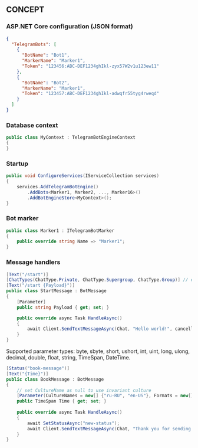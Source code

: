 ﻿## CONCEPT

### ASP.NET Core configuration (JSON format)
```json
{
  "TelegramBots": [
    {
      "BotName": "Bot1",
      "MarkerName": "Marker1",
      "Token": "123456:ABC-DEF1234ghIkl-zyx57W2v1u123ew11"
    },
    {
      "BotName": "Bot2",
      "MarkerName": "Marker1",
      "Token": "123457:ABC-DEF1234ghIkl-adwqfr55tyg4rweqd"
    }
  ]
}
```

### Database context
```c#
public class MyContext : TelegramBotEngineContext
{
}
```

### Startup
```c#
public void ConfigureServices(IServiceCollection services)
{
    services.AddTelegramBotEngine()
        .AddBots<Marker1, Marker2, ..., Marker16>()
        .AddBotEngineStore<MyContext>();
}
```

### Bot marker
```c#
public class Marker1 : ITelegramBotMarker
{
    public override string Name => "Marker1";
}
```

### Message handlers
```c#
[Text("/start")]
[ChatTypes(ChatType.Private, ChatType.Supergroup, ChatType.Group)] // enabled by default for private chats only
[Text("/start {Payload}")]
public class StartMessage : BotMessage
{
    [Parameter]
    public string Payload { get; set; }

    public override async Task HandleAsync()
    {
        await Client.SendTextMessageAsync(Chat, "Hello world!", cancellationToken: CancellationToken);
    }
}
```

Supported parameter types: byte, sbyte, short, ushort, int, uint, long, ulong, decimal, double, float, string, TimeSpan, DateTime.

```c#
[Status("book-message")]
[Text("{Time}")]
public class BookMessage : BotMessage
{
    // set CultureName as null to use invariant culture
    [Parameter(CultureNames = new[] {"ru-RU", "en-US"}, Formats = new[] {"h:mm"})]
    public TimeSpan Time { get; set; }
    
    public override async Task HandleAsync()
    {
        await SetStatusAsync("new-status");
        await Client.SendTextMessageAsync(Chat, "Thank you for sending booking time!", cancellationToken: CancellationToken);
    }
}
```